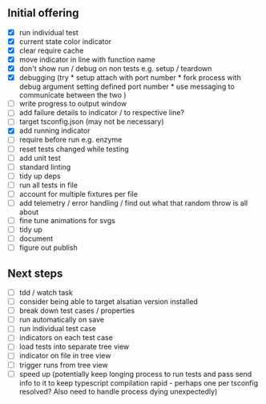 ## Initial offering

- [x] run individual test
- [x] current state color indicator
- [x] clear require cache
- [x] move indicator in line with function name
- [x] don't show run / debug on non tests e.g. setup / teardown
- [x] debugging (try
                    * setup attach with port number
                    * fork process with debug argument setting defined port number
                    * use messaging to communicate between the two
                )
- [ ] write progress to output window
- [ ] add failure details to indicator / to respective line?
- [ ] target tsconfig.json (may not be necessary)
- [x] add running indicator
- [ ] require before run e.g. enzyme
- [ ] reset tests changed while testing
- [ ] add unit test
- [ ] standard linting
- [ ] tidy up deps
- [ ] run all tests in file
- [ ] account for multiple fixtures per file
- [ ] add telemetry / error handling / find out what that random throw is all about
- [ ] fine tune animations for svgs
- [ ] tidy up
- [ ] document
- [ ] figure out publish

## Next steps

- [ ] tdd / watch task
- [ ] consider being able to target alsatian version installed
- [ ] break down test cases / properties
- [ ] run automatically on save
- [ ] run individual test case
- [ ] indicators on each test case
- [ ] load tests into separate tree view
- [ ] indicator on file in tree view
- [ ] trigger runs from tree view
- [ ] speed up (potentially keep longing process to run tests and pass send info to it to keep typescript compilation rapid - perhaps one per tsconfig resolved? Also need to handle process dying unexpectedly)
